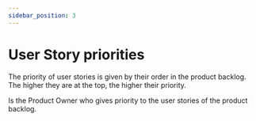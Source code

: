 ```yaml
---
sidebar_position: 3
---
```


# User Story priorities

The priority of user stories is given by their order in the product backlog. The higher they are at the top, the higher their priority.

Is the Product Owner who gives priority to the user stories of the product backlog.
